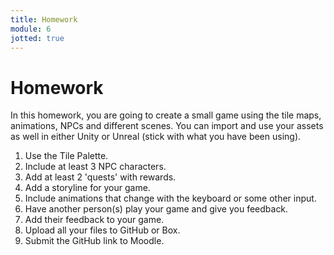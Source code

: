 ```yaml
---
title: Homework
module: 6
jotted: true
---
```


# Homework

In this homework, you are going to create a small game using the tile maps, animations, NPCs and different scenes.  You can import and use your assets as well in either Unity or Unreal (stick with what you have been using).

1. Use the Tile Palette.
2. Include at least 3 NPC characters.
3. Add at least 2 'quests' with rewards.
4. Add a storyline for your game.
5. Include animations that change with the keyboard or some other input.
6. Have another person(s) play your game and give you feedback.
7. Add their feedback to your game.
8. Upload all your files to GitHub or Box.
9. Submit the GitHub link to Moodle.
